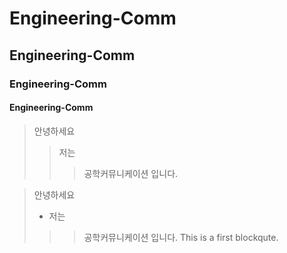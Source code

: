 # Engineering-Comm
## Engineering-Comm
### Engineering-Comm
#### Engineering-Comm
> 안녕하세요
>> 저는
>>> 공학커뮤니케이션 입니다.

> 안녕하세요
> + 저는
>>> 공학커뮤니케이션 입니다.
>>> This is a first blockqute.
